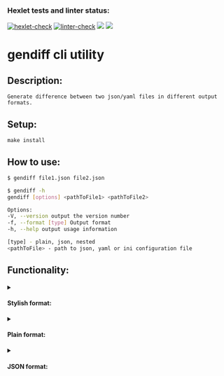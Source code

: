 ### Hexlet tests and linter status:
[![hexlet-check](https://github.com/Romzik-Peperomzik/frontend-project-lvl2/actions/workflows/hexlet-check.yml/badge.svg)](https://github.com/Romzik-Peperomzik/frontend-project-lvl2/actions/workflows/hexlet-check.yml)
[![linter-check](https://github.com/Romzik-Peperomzik/frontend-project-lvl2/actions/workflows/linter-check.yml/badge.svg)](https://github.com/Romzik-Peperomzik/frontend-project-lvl2/actions/workflows/linter-check.yml)
<a href="https://codeclimate.com/github/Romzik-Peperomzik/frontend-project-lvl2/maintainability"><img src="https://api.codeclimate.com/v1/badges/55f4130ef8ae96ee734f/maintainability" /></a>
<a href="https://codeclimate.com/github/Romzik-Peperomzik/frontend-project-lvl2/test_coverage"><img src="https://api.codeclimate.com/v1/badges/55f4130ef8ae96ee734f/test_coverage" /></a>
# **gendiff cli utility**

## Description:
```
Generate difference between two json/yaml files in different output formats.
```
## Setup:
```
make install
```
## How to use:
```sh
$ gendiff file1.json file2.json

$ gendiff -h
gendiff [options] <pathToFile1> <pathToFile2>

Options:
-V, --version output the version number
-f, --format [type] Output format
-h, --help output usage information

[type] - plain, json, nested
<pathToFile> - path to json, yaml or ini configuration file
```
## Functionality:
<details>
<summary><h4>Stylish format:</h4></summary>
  <a href="https://asciinema.org/a/LhAL0FtkQ5iJit7tdH9xqvyNp" target="_blank"><img src="https://asciinema.org/a/LhAL0FtkQ5iJit7tdH9xqvyNp.svg" /></a>
</details>

<details>
<summary><h4>Plain format:</h4></summary>
  <a href="https://asciinema.org/a/2DeKuSINmbIip2SciI07TgpJk" target="_blank"><img src="https://asciinema.org/a/2DeKuSINmbIip2SciI07TgpJk.svg" /></a>
</details>

<details>
<summary><h4>JSON format:</h4></summary>
  <a href="https://asciinema.org/a/0vDk4mLeCkqsIAw0Nzvwqe6OK" target="_blank"><img src="https://asciinema.org/a/0vDk4mLeCkqsIAw0Nzvwqe6OK.svg" /></a>
</details>